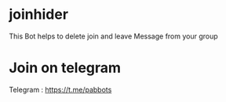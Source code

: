 # joinhider
This Bot helps to delete join and leave Message from your group
# Join on telegram
Telegram : https://t.me/pabbots
